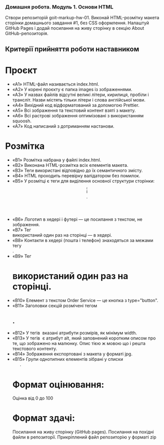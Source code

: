 ### Домашня робота. Модуль 1. Основи HTML

Створи репозиторій goit-markup-hw-01.
Виконай HTML-розмітку макета сторінки домашнього завдання #1, без CSS оформлення.
Налаштуй GitHub Pages і додай посилання на живу сторінку в секцію About GitHub-репозиторія.

## Критерії прийняття роботи наставником

# Проєкт
 - «A1» HTML-файл називається index.html.
 - «A2» У корені проєкту є папка images із зображеннями.
 - «A3» У назвах файлів відсутні великі літери, кирилиця, пробіли і трансліт. Назви містять тільки літери і слова англійської мови.
 - «A4» Вихідний код відформатований за допомогою Prettier.
 - «A5» Всі зображення та текстовий контент взяті з макету.
 - «A6» Всі растрові зображення оптимізовані з використанням squoosh.
 - «A7» Код написаний з дотриманням настанови.

# Розмітка
 - «B1» Розмітка набрана у файлі index.html.
 - «B2» Виконана HTML-розмітка всіх елементів макета.
 - «B3» Теги використані відповідно до їх семантичного змісту.
 - «B4» HTML проходить перевірку валідатором без помилок.
 - «B5» У розмітці є теги для виділення основної структури сторінки: <header>, <main> і <footer>.
 - «B6» Логотип в хедері і футері — це посилання з текстом, не зображення.
 - «B7» Тег <nav> використаний один раз на сторінці — в хедері.
 - «B8» Контакти в хедері (пошта і телефон) знаходяться за межами тегу <nav>.
 - «B9» Тег <h1> використаний один раз на сторінці.
 - «B10» Елемент з текстом Order Service — це кнопка з type="button".
 - «B11» Заголовки секцій розмічені тегом <h2>.
 - «B12» У тегів <img> вказані атрибути розмірів, як мінімум width.
 - «B13» У тегів <img> є атрибут alt, який заповнений коротким описом про те, що зображено на малюнку. Опис тією ж мовою що і решта текстового контенту.
 - «B14» Зображення експортовані з макета у форматі jpg.
 - «B15» Групи однотипних елементів зібрані у списки <ul>.

# Формат оцінювання:

Оцінка від 0 до 100

# Формат здачi:

Посилання на живу сторiнку (GitHub pages).
Посилання на похiднi файли в репозиторiї.
Прикрiплений файл репозиторію у форматi zip